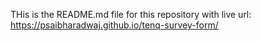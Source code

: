 THis is the README.md file for this repository with live 
url: https://psaibharadwaj.github.io/tenq-survey-form/